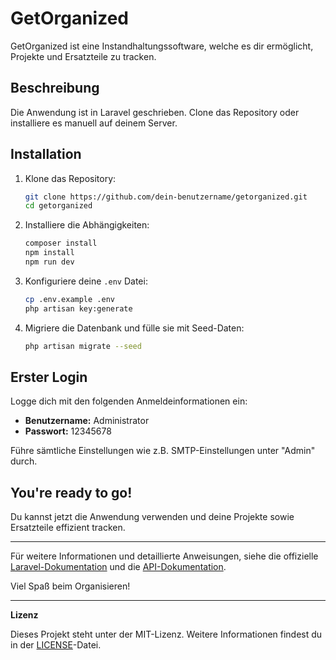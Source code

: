 # GetOrganized

GetOrganized ist eine Instandhaltungssoftware, welche es dir ermöglicht, Projekte und Ersatzteile zu tracken.

## Beschreibung

Die Anwendung ist in Laravel geschrieben. Clone das Repository oder installiere es manuell auf deinem Server.

## Installation

1. Klone das Repository:
    ```sh
    git clone https://github.com/dein-benutzername/getorganized.git
    cd getorganized
    ```

2. Installiere die Abhängigkeiten:
    ```sh
    composer install
    npm install
    npm run dev
    ```

3. Konfiguriere deine `.env` Datei:
    ```sh
    cp .env.example .env
    php artisan key:generate
    ```

4. Migriere die Datenbank und fülle sie mit Seed-Daten:
    ```sh
    php artisan migrate --seed
    ```

## Erster Login

Logge dich mit den folgenden Anmeldeinformationen ein:
- **Benutzername:** Administrator
- **Passwort:** 12345678

Führe sämtliche Einstellungen wie z.B. SMTP-Einstellungen unter "Admin" durch.

## You're ready to go!

Du kannst jetzt die Anwendung verwenden und deine Projekte sowie Ersatzteile effizient tracken.

---

Für weitere Informationen und detaillierte Anweisungen, siehe die offizielle [Laravel-Dokumentation](https://laravel.com/docs) und die [API-Dokumentation](https://laravel.com/api).

Viel Spaß beim Organisieren!

---

**Lizenz**

Dieses Projekt steht unter der MIT-Lizenz. Weitere Informationen findest du in der [LICENSE](License)-Datei.
